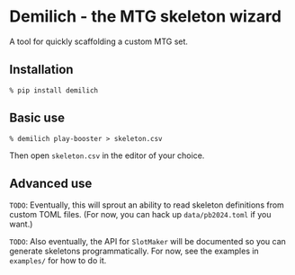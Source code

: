 # Demilich - the MTG skeleton wizard

A tool for quickly scaffolding a custom MTG set.

## Installation

```shell
% pip install demilich
```

## Basic use

```shell
% demilich play-booster > skeleton.csv
```

Then open `skeleton.csv` in the editor of your choice.

## Advanced use

`TODO`: Eventually, this will sprout an ability to read skeleton definitions from custom TOML files.
(For now, you can hack up `data/pb2024.toml` if you want.)

`TODO`: Also eventually, the API for `SlotMaker` will be documented so you can generate skeletons programmatically.
For now, see the examples in `examples/` for how to do it.
